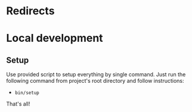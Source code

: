 # Redirects

# Local development

## Setup
Use provided script to setup everything by single command.
Just run the following command from project's root directory and follow instructions:
* `bin/setup`

That's all!

